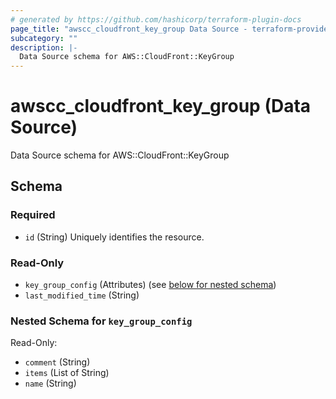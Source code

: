 ```yaml
---
# generated by https://github.com/hashicorp/terraform-plugin-docs
page_title: "awscc_cloudfront_key_group Data Source - terraform-provider-awscc"
subcategory: ""
description: |-
  Data Source schema for AWS::CloudFront::KeyGroup
---
```


# awscc_cloudfront_key_group (Data Source)

Data Source schema for AWS::CloudFront::KeyGroup



<!-- schema generated by tfplugindocs -->
## Schema

### Required

- `id` (String) Uniquely identifies the resource.

### Read-Only

- `key_group_config` (Attributes) (see [below for nested schema](#nestedatt--key_group_config))
- `last_modified_time` (String)

<a id="nestedatt--key_group_config"></a>
### Nested Schema for `key_group_config`

Read-Only:

- `comment` (String)
- `items` (List of String)
- `name` (String)
